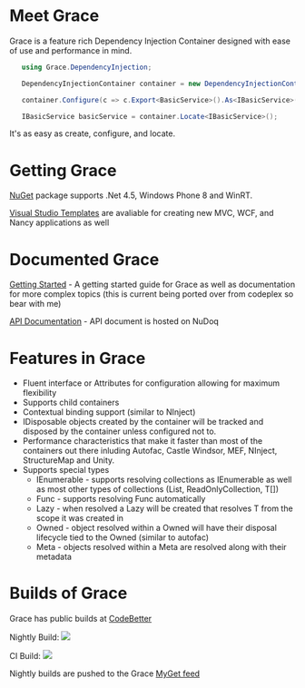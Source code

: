 Meet Grace
=====

Grace is a feature rich Dependency Injection Container designed with ease of use and performance in mind. 

```csharp 
   using Grace.DependencyInjection;

   DependencyInjectionContainer container = new DependencyInjectionContainer();

   container.Configure(c => c.Export<BasicService>().As<IBasicService>());

   IBasicService basicService = container.Locate<IBasicService>();
```

It's as easy as create, configure, and locate.

Getting Grace
=====

[NuGet](http://www.nuget.org/packages/Grace/) package supports .Net 4.5, Windows Phone 8 and WinRT.

[Visual Studio Templates](http://visualstudiogallery.msdn.microsoft.com/db6d9cb6-bb84-4c98-82b7-2edc4388cdef) are avaliable for creating new MVC, WCF, and Nancy applications as well


Documented Grace
====

[Getting Started](https://github.com/ipjohnson/Grace/wiki/Getting-Started)  - A getting started guide for Grace as well as documentation for more complex topics (this is current being ported over from codeplex so bear with me)

[API Documentation](http://www.nudoq.org/#!/Packages/Grace/Grace/DependencyInjectionContainer) - API document is hosted on NuDoq

Features in Grace
=====

* Fluent interface or Attributes for configuration allowing for maximum flexibility
* Supports child containers
* Contextual binding support (similar to NInject)
* IDisposable objects created by the container will be tracked and disposed by the container unless configured not to.
* Performance characteristics that make it faster than most of the containers out there inluding Autofac, Castle Windsor, MEF, NInject, StructureMap and Unity. 
* Supports special types
   * IEnumerable<T> - supports resolving collections as IEnumerable as well as most other types of collections (List<T>, ReadOnlyCollection<T>, T[])
   * Func<T> - supports resolving Func<T> automatically
   * Lazy<T> - when resolved a Lazy<T> will be created that resolves T from the scope it was created in
   * Owned<T> - object resolved within a Owned<T> will have their disposal lifecycle tied to the Owned<T> (similar to autofac)
   * Meta<T> - objects resolved within a Meta<T> are resolved along with their metadata


Builds of Grace
=======

Grace has public builds at [CodeBetter](http://teamcity.codebetter.com/project.html?projectId=project416)

Nightly Build: <a href="http://teamcity.codebetter.com/viewType.html?buildTypeId=bt1138"><img src="http://teamcity.codebetter.com/app/rest/builds/buildType:bt1138/statusIcon"/></a>

CI Build: <a href="http://teamcity.codebetter.com/viewType.html?buildTypeId=bt1137"><img src="http://teamcity.codebetter.com/app/rest/builds/buildType:bt1137/statusIcon"/></a>

Nightly builds are pushed to the Grace [MyGet feed](https://www.myget.org/feed/Packages/grace)

